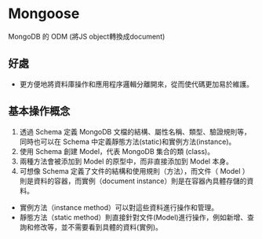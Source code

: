 # Mongoose
MongoDB 的 ODM (將JS object轉換成document)
## 好處
- 更方便地將資料庫操作和應用程序邏輯分離開來，從而使代碼更加易於維護。
## 基本操作概念
1. 透過 Schema 定義 MongoDB 文檔的結構、屬性名稱、類型、驗證規則等，同時也可以在 Schema 中定義靜態方法(static)和實例方法(instance)。
2. 使用 Schema 創建 Model，代表 MongoDB 集合的類 (class)。
3. 兩種方法會被添加到 Model 的原型中，而非直接添加到 Model 本身。
4. 可想像 Schema 定義了文件的結構和使用規則（方法），而文件（ Model ）則是資料的容器，而實例（document instance）則是在容器內具體存儲的資料。

- 實例方法（instance method）可以對這些資料進行操作和管理。
- 靜態方法（static method）則直接針對文件(Model)進行操作，例如新增、查詢和修改等，並不需要看到具體的資料(實例)。
